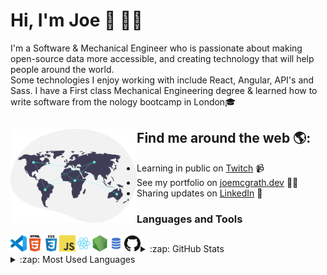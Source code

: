 # Hi, I'm Joe 👋 👨‍💻


I'm a Software & Mechanical Engineer who is passionate about making open-source data more accessible, and creating technology that will help people around the world. <br />
Some technologies I enjoy working with include React, Angular, API's and Sass. I have a First class Mechanical Engineering degree & learned how to write software from the nology bootcamp in London🎓

## Find me around the web 🌎: <a href="https://www.linkedin.com/in/joseph-daniel-mcgrath/"><img align="left" height="150" padding="20" margin="20" src="https://raw.githubusercontent.com/jdmcgrath/jdmcgrath/44ee783a22836f0b1b653a725e0ab9c77e93afe6/world.svg"></a>
- Learning in public on <a href="https://www.twitch.tv/joebi1kenobi">Twitch</a> 📹
- See my portfolio on <a href="https://joemcgrath.dev/">joemcgrath.dev</a> ✍🏾
- Sharing updates on <a href="https://www.linkedin.com/in/joseph-daniel-mcgrath/">LinkedIn</a> 💼

### Languages and Tools
<img align="left" alt="Visual Studio Code" width="26px" src="https://raw.githubusercontent.com/github/explore/80688e429a7d4ef2fca1e82350fe8e3517d3494d/topics/visual-studio-code/visual-studio-code.png" />
<img align="left" alt="HTML5" width="26px" src="https://raw.githubusercontent.com/github/explore/80688e429a7d4ef2fca1e82350fe8e3517d3494d/topics/html/html.png" />
<img align="left" alt="CSS3" width="26px" src="https://raw.githubusercontent.com/github/explore/80688e429a7d4ef2fca1e82350fe8e3517d3494d/topics/css/css.png" />
<img align="left" alt="JavaScript" width="26px" src="https://raw.githubusercontent.com/github/explore/80688e429a7d4ef2fca1e82350fe8e3517d3494d/topics/javascript/javascript.png" />
<img align="left" alt="React" width="26px" src="https://raw.githubusercontent.com/github/explore/80688e429a7d4ef2fca1e82350fe8e3517d3494d/topics/react/react.png" />
<img align="left" alt="Node.js" width="26px" src="https://raw.githubusercontent.com/github/explore/80688e429a7d4ef2fca1e82350fe8e3517d3494d/topics/nodejs/nodejs.png" />
<img align="left" alt="SQL" width="26px" src="https://raw.githubusercontent.com/github/explore/80688e429a7d4ef2fca1e82350fe8e3517d3494d/topics/sql/sql.png" />
<img align="left" alt="GitHub" width="26px" src="https://raw.githubusercontent.com/github/explore/78df643247d429f6cc873026c0622819ad797942/topics/github/github.png" />

##
<details>
  
  <summary>:zap: GitHub Stats</summary>


[![Anurag's GitHub stats](https://github-readme-stats.vercel.app/api?username=jdmcgrath)](https://github.com/anuraghazra/github-readme-stats)


</details>

<details>
  <summary>:zap: Most Used Languages</summary>

[![Top Langs](https://github-readme-stats.vercel.app/api/top-langs/?username=jdmcgrath)](https://github.com/anuraghazra/github-readme-stats)



</details>
